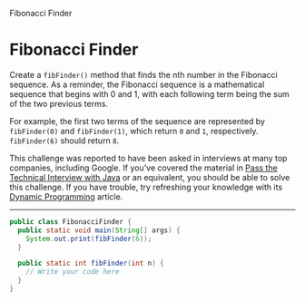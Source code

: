 Fibonacci Finder

# Fibonacci Finder
Create a `fibFinder()` method that finds the nth number in the Fibonacci sequence. As a reminder, the Fibonacci sequence is a mathematical sequence that begins with 0 and 1, with each following term being the sum of the two previous terms.

For example, the first two terms of the sequence are represented by `fibFinder(0)` and `fibFinder(1)`, which return `0` and `1`, respectively. `fibFinder(6)` should return `8`.

This challenge was reported to have been asked in interviews at many top companies, including Google. If you’ve covered the material in [Pass the Technical Interview with Java](https://www.codecademy.com/learn/paths/pass-the-technical-interview-with-java) or an equivalent, you should be able to solve this challenge. If you have trouble, try refreshing your knowledge with its [Dynamic Programming](https://www.codecademy.com/paths/pass-the-technical-interview-with-java/tracks/java-interview-prep-and-algorithms-practice/modules/java-interview-problems/articles/introduction-to-dynamic-programming-java) article.

---

```Java
public class FibonacciFinder {
  public static void main(String[] args) {
    System.out.print(fibFinder(6));
  }

  public static int fibFinder(int n) {
    // Write your code here
  }
}
```